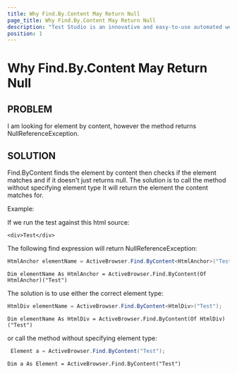 ```yaml
---
title: Why Find.By.Content May Return Null
page_title: Why Find.By.Content May Return Null
description: "Test Studio is an innovative and easy-to-use automated web, WPF and load testing solution. Test Studio tests support essential technologies like ASP.NET AJAX, Silverlight, PHP and MVC. HTML5, Testing framework, functional testing, performance testing, load testing, exploratory testing, manual testing."
position: 1
---
```

# Why Find.By.Content May Return Null


## PROBLEM

I am looking for element by content, however the method returns NullReferenceException.

## SOLUTION

Find.ByContent finds the element by content then checks if the element matches and if it doesn't just returns null.
The solution is to call the method without specifying element type It will return the element the content matches for.

Example:

If we run the test against this html source:

	<div>Test</div>

The following find expression will return NullReferenceException:

````C#
HtmlAnchor elementName = ActiveBrowser.Find.ByContent<HtmlAnchor>("Test");
````
````VB
Dim elementName As HtmlAnchor = ActiveBrowser.Find.ByContent(Of HtmlAnchor)("Test")
````

The solution is to use either the correct element type:

````C#
HtmlDiv elementName = ActiveBrowser.Find.ByContent<HtmlDiv>("Test");
````
````VB
Dim elementName As HtmlDiv = ActiveBrowser.Find.ByContent(Of HtmlDiv)("Test")
````

or call the method without specifying element type: 

````C#
 Element a = ActiveBrowser.Find.ByContent("Test");
````
````VB
Dim a As Element = ActiveBrowser.Find.ByContent("Test")
````